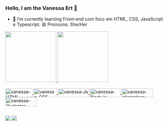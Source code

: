 ### Hello, I am the Vanessa Ert 👋

- 🌱 I’m currently learning Front-end com foco em HTML, CSS, JavaScript e Typescript.
😄 Pronouns: She/Her

<div align="left">
  <a href="https://github.com/vanessaert">
  <img height="160em" src="https://github-readme-stats.vercel.app/api?username=vanessaert&show_icons=true&theme=dracula&include_all_commits=true&count_private=true"/>
  <img height="160em" src="https://github-readme-stats.vercel.app/api/top-langs/?username=vanessaert&layout=compact&langs_count=7&theme=dracula"/>
</div>
  
<div style="display: inline_block"><br>
  <img align="center" alt="vanessa-HTML" height="28" width="85" src="https://img.shields.io/badge/HTML5-E34F26?style=for-the-badge&logo=html5&logoColor=white">
  <img align="center" alt="vanessa-CSS" height="28" width="73" src="https://img.shields.io/badge/CSS3-1572B6?style=for-the-badge&logo=css3&logoColor=white">  
  <img align="center" alt="vanessa-Js" height="28" width="96" src="https://img.shields.io/badge/JavaScript-F7DF1E?style=for-the-badge&logo=javascript&logoColor=black"> 
  <img align="center" alt="vanessa-Node.js" height="28" width="96" src="https://img.shields.io/badge/Node.js-43853D?style=for-the-badge&logo=node.js&logoColor=white">
  <img align="center" alt="vanessa-photoshop" height="28" width="98" src="https://aleen42.github.io/badges/src/photoshop.svg">
  <img align="center" alt="vanessa-illustrator" height="28" width="98" src="https://aleen42.github.io/badges/src/illustrator.svg">
 
</div>
     
  ##
   
  <div> 
  <a href = "mailto:vanessaertsoares@gmail.com"><img src="https://img.shields.io/badge/-Gmail-%23333?style=for-the-badge&logo=gmail&logoColor=white" target="_blank"></a>
  <a href="https://www.linkedin.com/in/vanessa-ert-2a7b04191/" target="_blank"><img src="https://img.shields.io/badge/-LinkedIn-%230077B5?style=for-the-badge&logo=linkedin&logoColor=white" target="_blank"></a> 
 
 
</div>
